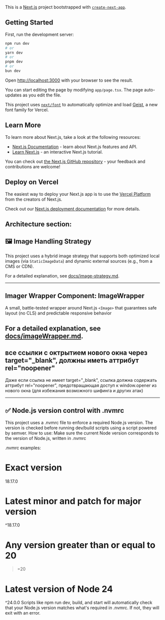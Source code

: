This is a [Next.js](https://nextjs.org) project bootstrapped with [`create-next-app`](https://nextjs.org/docs/app/api-reference/cli/create-next-app).

## Getting Started

First, run the development server:

```bash
npm run dev
# or
yarn dev
# or
pnpm dev
# or
bun dev
```

Open [http://localhost:3000](http://localhost:3000) with your browser to see the result.

You can start editing the page by modifying `app/page.tsx`. The page auto-updates as you edit the file.

This project uses [`next/font`](https://nextjs.org/docs/app/building-your-application/optimizing/fonts) to automatically optimize and load [Geist](https://vercel.com/font), a new font family for Vercel.

## Learn More

To learn more about Next.js, take a look at the following resources:

- [Next.js Documentation](https://nextjs.org/docs) - learn about Next.js features and API.
- [Learn Next.js](https://nextjs.org/learn) - an interactive Next.js tutorial.

You can check out [the Next.js GitHub repository](https://github.com/vercel/next.js) - your feedback and contributions are welcome!

## Deploy on Vercel

The easiest way to deploy your Next.js app is to use the [Vercel Platform](https://vercel.com/new?utm_medium=default-template&filter=next.js&utm_source=create-next-app&utm_campaign=create-next-app-readme) from the creators of Next.js.

Check out our [Next.js deployment documentation](https://nextjs.org/docs/app/building-your-application/deploying) for more details.

## Architecture section:

## 🖼️ Image Handling Strategy

This project uses a hybrid image strategy that supports both optimized local images (via `StaticImageData`) and dynamic external sources (e.g., from a CMS or CDN).

For a detailed explanation, see [docs/image-strategy.md](./docs/image-strategy.md).
________________________________________

## Imager Wrapper Component: ImageWrapper
A small, battle-tested wrapper around Next.js `<Image>` 
that guarantees safe layout (no CLS) and predictable responsive behavior

For a detailed explanation, see [docs/imageWrapper.md](./docs/imageWrapper.md).
----------------------------------------

## все ссылки с октрытием нового окна через target="_blank", должны иметь аттрибут rel="noopener"

Даже если ссылка не имеет target="_blank", ссылка должна содержать аттрибут rel="noopener", предотвращающая 
доступ к window.opener из нового окна (для избежания возможного шифинга и других атак)

----------------------------------------

## ✅ Node.js version control with .nvmrc
This project uses a .nvmrc file to enforce a required Node.js version.
The version is checked before running dev/build scripts using a script powered by semver.
How to use:
Make sure the current Node version corresponds to the version of Node.js, 
written in .nvmrc

.nvmrc examples:
# Exact version
18.17.0

# Latest minor and patch for major version
^18.17.0

# Any version greater than or equal to 20
>=20

# Latest version of Node 24
^24.0.0
Scripts like npm run dev, build, and start will automatically check that your Node.js version matches what's required in .nvmrc. If not, they will exit with an error.

